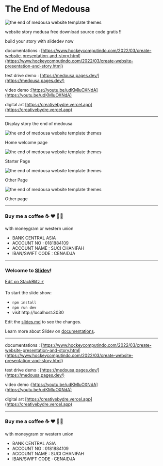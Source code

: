 # The End of Medousa

![the end of medousa website template themes](https://blogger.googleusercontent.com/img/a/AVvXsEguDFTCavZFqE45Qdz7K5oYvnwGpvPWJ75xhHMqRMemPlHQmkqYmgFvyV7pgp2o87BuuNFWdNh1p68Y1sy8wIjt1GDjizTTmA1Obizv32AREoGCWrcYfpFGviWyIFZDY6iLAMsm2Is1HNj6xYGnry8xY-ozTpAhhjUh8eRQm8sIwhn3J79rILaHHvAcEw=s2048)

website story medusa free download source code gratis !!

build your story with slidedev now

documentations : [https://www.hockeycomputindo.com/2022/03/create-website-presentation-and-story.html](https://www.hockeycomputindo.com/2022/03/create-website-presentation-and-story.html)

test drive demo : [https://medousa.pages.dev/](https://medousa.pages.dev/)

video demo :[https://youtu.be/udKMluOXNdA](https://youtu.be/udKMluOXNdA)


digital art [https://creativebydre.vercel.app](https://creativebydre.vercel.app)


-------

Display story the end of medousa

![the end of medousa website template themes](https://blogger.googleusercontent.com/img/a/AVvXsEjQQEFr4K_Wbcq0Kn3uHKJF1QmfcpZcDmtexXlYFBG7W7Q3q_W_Mz5gzv82tPtZo5u_HDPoEmg06AVoIKhyMWQaeUfFgzP1ESSQSwELWIkr2Qwgi0cQErBjpvo_odVrYlT1v9iUfdnQ9f7Aw2mIoeTmnWH0bGgB7uHt8kEEf0eb1B9Gc38UG5w4OsU9CQ=s1366)

Home welcome page


![the end of medousa website template themes](https://blogger.googleusercontent.com/img/a/AVvXsEhK_bRUQLG6KtJr5ypJIBTF9xuu0-SrVaSLmsllbMaulet_ElHRZwFhjAJPSSIUxyVeL9VJm_t3RkSl0PDWaeywN0MDHvEteskW51Itlr4UGVX99ATxrPT5hN47eMnkwCHRAQ8MxRxFDQ_DrKeprnMVSDXGlDo8f9adZE4U01h6TYI4Z8C5cnpf_baj6w=s1366)

Starter Page


![the end of medousa website template themes](https://blogger.googleusercontent.com/img/a/AVvXsEiZgUsXrF6EQ1krB_1UAiqQflGdSH0RGAKnRPWeRIv7sue-h0tbliKNuGjDktmoF384nXsuZyeB8kgrc7g17KnQaPo2iIHtNapgmjw8OYhOEeeZFCznuE8YDROLvM3pEaT7OSFEFpNFnbvM10-rrJ5vammTgHkvABFatK0uUXviF5LxCi7lkwCzGYdWmw=s1366)

Other Page


![the end of medousa website template themes](https://blogger.googleusercontent.com/img/a/AVvXsEhSb7z9PfUngJwZkYRua-eNbiaaZ0gYhXfg88LV5ZZKowag8-A2PhztWYdYjs98DAkYN6tgDtnenYtswFTc1IJkPEg6Pnw098Dabpy57MM6xDVnTdI3Q7dIe9uBFDRFNnZpWYJULlcTFtUUPfIyr7voPTgE--jLq-TiEDZE3kNWm6e6S_QLpwYIC2DNUw=s1366)

Other page

------


### Buy me a coffee ☕️ ❤️  ✌🏻 

with moneygram or western union

+ BANK CENTRAL ASIA
+ ACCOUNT NO : 0181884109
+ ACCOUNT NAME : SUCI CHANIFAH
+ IBAN/SWIFT CODE : CENAIDJA

----------------


### Welcome to [Slidev](https://github.com/slidevjs/slidev)!

[Edit on StackBlitz ⚡️](https://stackblitz.com/edit/medusa)

To start the slide show:

- `npm install`
- `npm run dev`
- visit http://localhost:3030

Edit the [slides.md](./slides.md) to see the changes.

Learn more about Slidev on [documentations](https://sli.dev/).

------


documentations : [https://www.hockeycomputindo.com/2022/03/create-website-presentation-and-story.html](https://www.hockeycomputindo.com/2022/03/create-website-presentation-and-story.html)

test drive demo : [https://medousa.pages.dev/](https://medousa.pages.dev/)

video demo :[https://youtu.be/udKMluOXNdA](https://youtu.be/udKMluOXNdA)


digital art [https://creativebydre.vercel.app](https://creativebydre.vercel.app)


------

### Buy me a coffee ☕️ ❤️  ✌🏻 

with moneygram or western union

+ BANK CENTRAL ASIA
+ ACCOUNT NO : 0181884109
+ ACCOUNT NAME : SUCI CHANIFAH
+ IBAN/SWIFT CODE : CENAIDJA